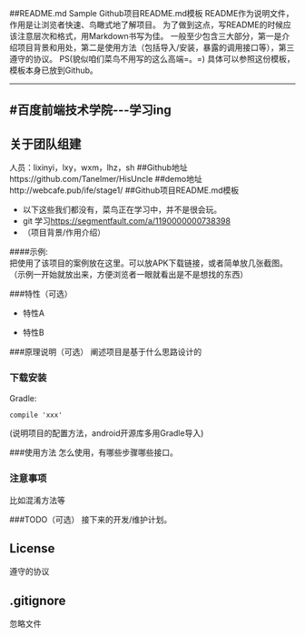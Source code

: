 ##README.md Sample
Github项目README.md模板
README作为说明文件，作用是让浏览者快速、鸟瞰式地了解项目。
为了做到这点，写README的时候应该注意层次和格式，用Markdown书写为佳。
一般至少包含三大部分，第一是介绍项目背景和用处，第二是使用方法（包括导入/安装，暴露的调用接口等），第三遵守的协议。
PS(貌似咱们菜鸟不用写的这么高端=。=)
具体可以参照这份模板，模板本身已放到Github。

---
#百度前端技术学院---学习ing
-------------

## 关于团队组建 
  人员：lixinyi，lxy，wxm，lhz，sh
##Github地址https://github.com/Tanelmer/HisUncle
##demo地址http://webcafe.pub/ife/stage1/
##Github项目README.md模板  
- 以下这些我们都没有，菜鸟正在学习中，并不是很会玩。
- git 学习<a>https://segmentfault.com/a/1190000000738398</a>
- （项目背景/作用介绍）

####示例:  
把使用了该项目的案例放在这里。可以放APK下载链接，或者简单放几张截图。  
（示例一开始就放出来，方便浏览者一眼就看出是不是想找的东西）

###特性（可选）
- 特性A

- 特性B

###原理说明（可选）
阐述项目是基于什么思路设计的


### 下载安装
Gradle:  
``` xml
compile 'xxx'
```
(说明项目的配置方法，android开源库多用Gradle导入)

###使用方法
怎么使用，有哪些步骤哪些接口。

### 注意事项
比如混淆方法等

###TODO（可选）
接下来的开发/维护计划。

## License
遵守的协议

## .gitignore 
忽略文件
